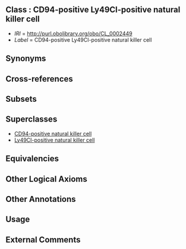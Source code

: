 
## Class : CD94-positive Ly49CI-positive natural killer cell

 * *IRI* = http://purl.obolibrary.org/obo/CL_0002449
 * *Label* = CD94-positive Ly49CI-positive natural killer cell

## Synonyms


## Cross-references


## Subsets


## Superclasses

 * [CD94-positive natural killer cell](../../CL/41/CL_0002441.md)
 * [Ly49CI-positive natural killer cell](../../CL/43/CL_0002443.md)

## Equivalencies


## Other Logical Axioms


## Other Annotations


## Usage


## External Comments

